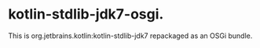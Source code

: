 # kotlin-stdlib-jdk7-osgi.

This is org.jetbrains.kotlin:kotlin-stdlib-jdk7 repackaged as an OSGi bundle.
